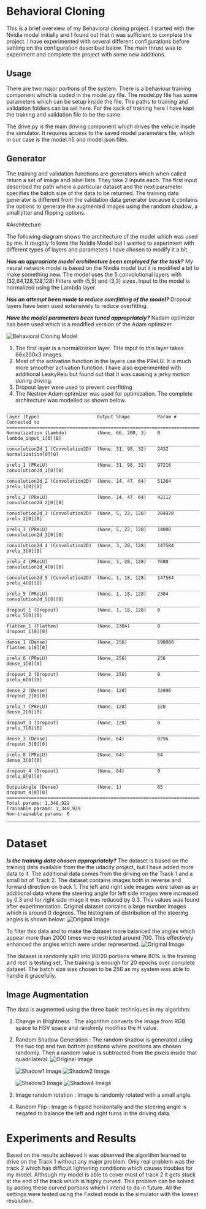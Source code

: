 # Behavioral Cloning
This is a brief overview of my Behavioral cloning project. I started with the Nvidia model initially and I found out
that it was sufficient to complete the project. I have experimented with several different configurations
before settling on the configuration described below. The main thrust was to experiment and complete
the project with some new additions.

## Usage
There are two major portions of the system. There is a behaviour training component which is coded
in the model.py file. The model.py file has some parameters which can be setup inside the file. 
The paths to training and validation folders can be set here. For the  sack of training here I have kept
the training and validation file to be the same. 

The drive.py is the main  driving component which drives the vehicle inside the simulator. It requires
access to the saved model parameters file, which in our case is the model.h5 and model.json files.



## Generator
The training and validation functions are generators which when called return a set of image and label lists. 
They take 2 inputs each. The first input described the path where a particular dataset and the next parameter specifies the
batch size of the data to be returned. 
The training data generator is different from the validation data generator because it contains the options to generate the 
augmented images using the random shadow, a small jitter and flipping options.



#Architecture

The following diagram shows the architecture of the model which was used by me. It roughly follows the Nvidia Model 
but I wanted to experiment with different types of layers and parameters I have chosen to modify it a bit. 

**_Has an appropriate model architecture been employed for the task?_**
My neural network model is based on the Nvidia model but it is modified a bit to make something new. The model uses the 
5 convolutional layers with (32,64,128,128,128) Filters with (5,5) and (3,3) sizes. Input to the model is normalized using the 
Lambda layer.

**_Has an attempt been made to reduce overfitting of the model?_**
Dropout layers have been used extensively to reduce overfitting.

**_Have the model parameters been tuned appropriately?_**
Nadam optimizer has been used which is a modified version of the Adam optimizer.



![Behavioral Cloning Model ](model.png "Behavioral Cloning Model")

1. The first layer is a normalization layer. THe input to this layer takes 66x200x3 images.
2. Most of the activation function in the layers use the PReLU. It is much more smoother activation function. 
I have also experimented with additional LeakyRelu but found out that it was causing a jerky motion during driving.
3. Dropout layer were used to prevent overfitting
4. The Nestrov Adam optimizer was used for optimization.
The complete architecture was modelled as shown below.
```
____________________________________________________________________________________________________
Layer (type)                     Output Shape          Param #     Connected to                     
====================================================================================================
Normalization (Lambda)           (None, 66, 200, 3)    0           lambda_input_1[0][0]             
____________________________________________________________________________________________________
convolution2d_1 (Convolution2D)  (None, 31, 98, 32)    2432        Normalization[0][0]              
____________________________________________________________________________________________________
prelu_1 (PReLU)                  (None, 31, 98, 32)    97216       convolution2d_1[0][0]            
____________________________________________________________________________________________________
convolution2d_2 (Convolution2D)  (None, 14, 47, 64)    51264       prelu_1[0][0]                    
____________________________________________________________________________________________________
prelu_2 (PReLU)                  (None, 14, 47, 64)    42112       convolution2d_2[0][0]            
____________________________________________________________________________________________________
convolution2d_3 (Convolution2D)  (None, 5, 22, 128)    204928      prelu_2[0][0]                    
____________________________________________________________________________________________________
prelu_3 (PReLU)                  (None, 5, 22, 128)    14080       convolution2d_3[0][0]            
____________________________________________________________________________________________________
convolution2d_4 (Convolution2D)  (None, 3, 20, 128)    147584      prelu_3[0][0]                    
____________________________________________________________________________________________________
prelu_4 (PReLU)                  (None, 3, 20, 128)    7680        convolution2d_4[0][0]            
____________________________________________________________________________________________________
convolution2d_5 (Convolution2D)  (None, 1, 18, 128)    147584      prelu_4[0][0]                    
____________________________________________________________________________________________________
prelu_5 (PReLU)                  (None, 1, 18, 128)    2304        convolution2d_5[0][0]            
____________________________________________________________________________________________________
dropout_1 (Dropout)              (None, 1, 18, 128)    0           prelu_5[0][0]                    
____________________________________________________________________________________________________
flatten_1 (Flatten)              (None, 2304)          0           dropout_1[0][0]                  
____________________________________________________________________________________________________
dense_1 (Dense)                  (None, 256)           590080      flatten_1[0][0]                  
____________________________________________________________________________________________________
prelu_6 (PReLU)                  (None, 256)           256         dense_1[0][0]                    
____________________________________________________________________________________________________
dropout_2 (Dropout)              (None, 256)           0           prelu_6[0][0]                    
____________________________________________________________________________________________________
dense_2 (Dense)                  (None, 128)           32896       dropout_2[0][0]                  
____________________________________________________________________________________________________
prelu_7 (PReLU)                  (None, 128)           128         dense_2[0][0]                    
____________________________________________________________________________________________________
dropout_3 (Dropout)              (None, 128)           0           prelu_7[0][0]                    
____________________________________________________________________________________________________
dense_3 (Dense)                  (None, 64)            8256        dropout_3[0][0]                  
____________________________________________________________________________________________________
prelu_8 (PReLU)                  (None, 64)            64          dense_3[0][0]                    
____________________________________________________________________________________________________
dropout_4 (Dropout)              (None, 64)            0           prelu_8[0][0]                    
____________________________________________________________________________________________________
OutputAngle (Dense)              (None, 1)             65          dropout_4[0][0]                  
====================================================================================================
Total params: 1,348,929
Trainable params: 1,348,929
Non-trainable params: 0
____________________________________________________________________________________________________
```
# Dataset
**_Is the training data chosen appropriately?_**
The dataset is based on the training data available from the the udacity project, but I have added more data to it.
The additional data comes from the driving on the Track 1 and a small bit of Track 2.
The dataset contains images both in reverse and forward direction on track 1. The left and right side images were taken as
an additional data where the steering angle for left side images were increased by 0.3 and for right side image it was 
reduced by 0.3. This values was found after experimentation.
Original dataset contains a large number images which is around 0 degrees. The histogram of distribution of the steering 
angles is shown below:
      ![Original Image](ohist.jpg "Original Image")

To filter this data and to make the dataset more balanced the angles which appear more than 2000 times
 were restricted around 700. This effectively enhanced the angles which were under represented.
      ![Original Image](filtered.jpg "Original Image")


The dataset is randomly split into 80/20 portions where 80% is the training and rest is testing set.
The training is enough for 20 epochs over complete dataset. The batch size was chosen to be 256 as my system
was able to handle it gracefully. 

## Image Augmentation
The data is augmented using the three basic techniques in my algorithm:

1. Change in Brightness : The algorithm converts the image from RGB space to HSV space and
 randomly modifies the H value.

2. Random Shadow Generation : The random shadow is generated using the two top and two bottom positions where 
positions are chosen randomly. Then a random value is subtracted from the pixels inside that quadrilateral.
      ![Original Image](original.jpg "Original Image")

      ![Shadow1 Image](shadow1.jpg "Shadow 1 Image") ![Shadow2 Image](shadow2.jpg "Shadow 2 Image")

      ![Shadow3 Image](shadow3.jpg "Shadow 3 Image") ![Shadow4 Image](shadow4.jpg "Shadow 4 Image")



3. Image random rotation : Image is randomly rotated with a small angle.

4. Random Flip : Image is flipped horizontally and the steering angle is negated to balance the left and right turns in
the driving data.


# Experiments and Results
Based on the results achieved it was observed the algorithm learned to drive on the Track 1 
without any major problem. Only real problem was the track 2 which has difficult lightening conditions which
causes troubles for my model. Although my model is able to cover most of track 2 it gets stuck at the end of 
the track which is highly curved. This problem can be solved by adding these curved portions which I intend 
to do in future.
All the settings were tested using the Fastest mode in the simulator with the lowest resolution.

